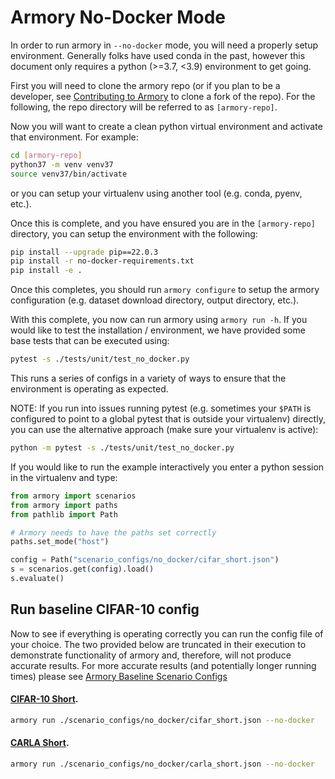 Armory No-Docker Mode 
=======================
In order to run armory in `--no-docker` mode, you will need a properly
setup environment.  Generally folks have used conda in the past, however this
document only requires a python (>=3.7, <3.9) environment to get going.

First you will need to clone the armory repo (or if you plan to be a developer, 
see [Contributing to Armory](./contributing.md) to clone a fork of the repo).
For the following, the repo directory will be referred to as `[armory-repo]`.

Now you will want to create a clean python virtual environment and activate
that environment.  For example:
```bash
cd [armory-repo]
python37 -m venv venv37
source venv37/bin/activate
```
or you can setup your virtualenv using another tool (e.g. conda, pyenv, etc.).

Once this is complete, and you have ensured you are in the `[armory-repo]` directory, 
you can setup the environment with the following:
```bash
pip install --upgrade pip==22.0.3
pip install -r no-docker-requirements.txt
pip install -e . 
```
Once this completes, you should run `armory configure` to setup the armory configuration 
(e.g. dataset download directory, output directory, etc.).

With this complete, you now can run armory using `armory run -h`.  If you would 
like to test the installation / environment, we have provided some base tests that
can be executed using:
```bash
pytest -s ./tests/unit/test_no_docker.py
```

This runs a series of configs in a variety of ways to ensure that 
the environment is operating as expected. 

NOTE: If you run into issues running pytest (e.g. sometimes your `$PATH` is configured
to point to a global pytest that is outside your virtualenv) directly, you can use the 
alternative approach (make sure your virtualenv is active):
```bash
python -m pytest -s ./tests/unit/test_no_docker.py
```

If you would like to run the example interactively you 
enter a python session in the virtualenv and type:
```python
from armory import scenarios
from armory import paths
from pathlib import Path

# Armory needs to have the paths set correctly
paths.set_mode("host")

config = Path("scenario_configs/no_docker/cifar_short.json")
s = scenarios.get(config).load()
s.evaluate()
```

## Run baseline CIFAR-10 config

Now to see if everything is operating correctly you can run the config file
of your choice.  The two provided below are truncated in their execution to
demonstrate functionality of armory and, therefore, will not produce accurate
results.  For more accurate results (and potentially longer running times) please
see [Armory Baseline Scenario Configs](../scenario_configs/)

#### [CIFAR-10 Short](../scenario_configs/no_docker/cifar_short.json).

```bash
armory run ./scenario_configs/no_docker/cifar_short.json --no-docker
```

#### [CARLA Short](../scenario_configs/no_docker/carla_short.json).

```bash
armory run ./scenario_configs/no_docker/carla_short.json --no-docker
```
